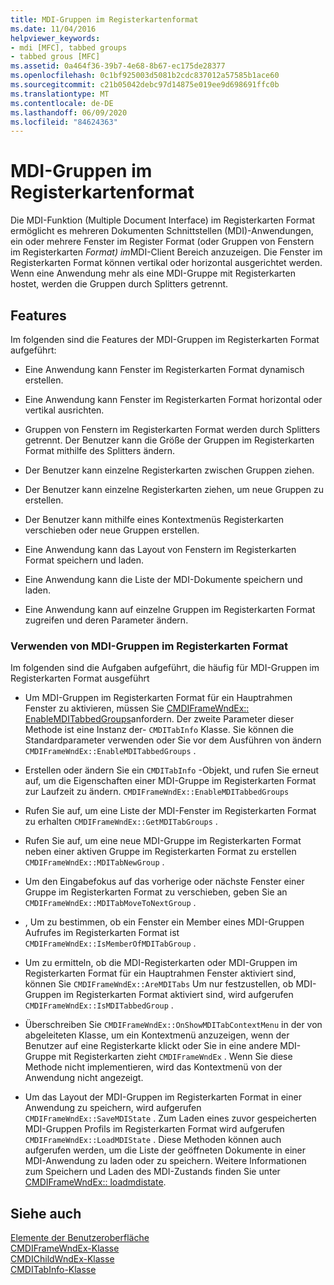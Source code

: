 ```yaml
---
title: MDI-Gruppen im Registerkartenformat
ms.date: 11/04/2016
helpviewer_keywords:
- mdi [MFC], tabbed groups
- tabbed grous [MFC]
ms.assetid: 0a464f36-39b7-4e68-8b67-ec175de28377
ms.openlocfilehash: 0c1bf925003d5081b2cdc837012a57585b1ace60
ms.sourcegitcommit: c21b05042debc97d14875e019ee9d698691ffc0b
ms.translationtype: MT
ms.contentlocale: de-DE
ms.lasthandoff: 06/09/2020
ms.locfileid: "84624363"
---
```

# <a name="mdi-tabbed-groups"></a>MDI-Gruppen im Registerkartenformat

Die MDI-Funktion (Multiple Document Interface) im Registerkarten Format ermöglicht es mehreren Dokumenten Schnittstellen (MDI)-Anwendungen, ein oder mehrere Fenster im Register Format (oder Gruppen von Fenstern im Registerkarten *Format) im*MDI-Client Bereich anzuzeigen. Die Fenster im Registerkarten Format können vertikal oder horizontal ausgerichtet werden. Wenn eine Anwendung mehr als eine MDI-Gruppe mit Registerkarten hostet, werden die Gruppen durch Splitters getrennt.

## <a name="features"></a>Features

Im folgenden sind die Features der MDI-Gruppen im Registerkarten Format aufgeführt:

- Eine Anwendung kann Fenster im Registerkarten Format dynamisch erstellen.

- Eine Anwendung kann Fenster im Registerkarten Format horizontal oder vertikal ausrichten.

- Gruppen von Fenstern im Registerkarten Format werden durch Splitters getrennt. Der Benutzer kann die Größe der Gruppen im Registerkarten Format mithilfe des Splitters ändern.

- Der Benutzer kann einzelne Registerkarten zwischen Gruppen ziehen.

- Der Benutzer kann einzelne Registerkarten ziehen, um neue Gruppen zu erstellen.

- Der Benutzer kann mithilfe eines Kontextmenüs Registerkarten verschieben oder neue Gruppen erstellen.

- Eine Anwendung kann das Layout von Fenstern im Registerkarten Format speichern und laden.

- Eine Anwendung kann die Liste der MDI-Dokumente speichern und laden.

- Eine Anwendung kann auf einzelne Gruppen im Registerkarten Format zugreifen und deren Parameter ändern.

### <a name="using-mdi-tabbed-groups"></a>Verwenden von MDI-Gruppen im Registerkarten Format

Im folgenden sind die Aufgaben aufgeführt, die häufig für MDI-Gruppen im Registerkarten Format ausgeführt

- Um MDI-Gruppen im Registerkarten Format für ein Hauptrahmen Fenster zu aktivieren, müssen Sie [CMDIFrameWndEx:: EnableMDITabbedGroups](reference/cmdiframewndex-class.md#enablemditabbedgroups)anfordern. Der zweite Parameter dieser Methode ist eine Instanz der- `CMDITabInfo` Klasse. Sie können die Standardparameter verwenden oder Sie vor dem Ausführen von ändern `CMDIFrameWndEx::EnableMDITabbedGroups` .

- Erstellen oder ändern Sie ein `CMDITabInfo` -Objekt, und rufen Sie erneut auf, um die Eigenschaften einer MDI-Gruppe im Registerkarten Format zur Laufzeit zu ändern. `CMDIFrameWndEx::EnableMDITabbedGroups`

- Rufen Sie auf, um eine Liste der MDI-Fenster im Registerkarten Format zu erhalten `CMDIFrameWndEx::GetMDITabGroups` .

- Rufen Sie auf, um eine neue MDI-Gruppe im Registerkarten Format neben einer aktiven Gruppe im Registerkarten Format zu erstellen `CMDIFrameWndEx::MDITabNewGroup` .

- Um den Eingabefokus auf das vorherige oder nächste Fenster einer Gruppe im Registerkarten Format zu verschieben, geben Sie an `CMDIFrameWndEx::MDITabMoveToNextGroup` .

- , Um zu bestimmen, ob ein Fenster ein Member eines MDI-Gruppen Aufrufes im Registerkarten Format ist `CMDIFrameWndEx::IsMemberOfMDITabGroup` .

- Um zu ermitteln, ob die MDI-Registerkarten oder MDI-Gruppen im Registerkarten Format für ein Hauptrahmen Fenster aktiviert sind, können Sie `CMDIFrameWndEx::AreMDITabs` Um nur festzustellen, ob MDI-Gruppen im Registerkarten Format aktiviert sind, wird aufgerufen `CMDIFrameWndEx::IsMDITabbedGroup` .

- Überschreiben Sie `CMDIFrameWndEx::OnShowMDITabContextMenu` in der von abgeleiteten Klasse, um ein Kontextmenü anzuzeigen, wenn der Benutzer auf eine Registerkarte klickt oder Sie in eine andere MDI-Gruppe mit Registerkarten zieht `CMDIFrameWndEx` . Wenn Sie diese Methode nicht implementieren, wird das Kontextmenü von der Anwendung nicht angezeigt.

- Um das Layout der MDI-Gruppen im Registerkarten Format in einer Anwendung zu speichern, wird aufgerufen `CMDIFrameWndEx::SaveMDIState` . Zum Laden eines zuvor gespeicherten MDI-Gruppen Profils im Registerkarten Format wird aufgerufen `CMDIFrameWndEx::LoadMDIState` . Diese Methoden können auch aufgerufen werden, um die Liste der geöffneten Dokumente in einer MDI-Anwendung zu laden oder zu speichern. Weitere Informationen zum Speichern und Laden des MDI-Zustands finden Sie unter [CMDIFrameWndEx:: loadmdistate](reference/cmdiframewndex-class.md#loadmdistate).

## <a name="see-also"></a>Siehe auch

[Elemente der Benutzeroberfläche](user-interface-elements-mfc.md)<br/>
[CMDIFrameWndEx-Klasse](reference/cmdiframewndex-class.md)<br/>
[CMDIChildWndEx-Klasse](reference/cmdichildwndex-class.md)<br/>
[CMDITabInfo-Klasse](reference/cmditabinfo-class.md)
